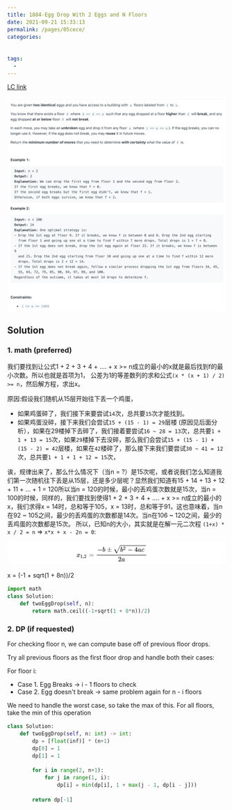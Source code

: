 ```yaml
---
title: 1884-Egg Drop With 2 Eggs and N Floors
date: 2021-09-21 15:33:13
permalink: /pages/05cece/
categories:
  

tags:
  - 
---
```

[LC link](https://leetcode.com/problems/egg-drop-with-2-eggs-and-n-floors/)

![](https://raw.githubusercontent.com/emmableu/image/master/1884-0.png)

## Solution
### 1. math (preferred)
我们要找到让公式1 + 2 + 3 + 4 + .... + x >= n成立的最小的x就是最后找到f的最小次数。所以也就是首项为1， 公差为1的等差数列的求和公式`(x * (x + 1) / 2) >= n`，然后解方程，求出x。

原因:假设我们随机从15层开始往下丢一个鸡蛋，
- 如果鸡蛋碎了，我们接下来要尝试`14`次，总共要`15`次才能找到。
- 如果鸡蛋没碎，接下来我们会尝试`15 + (15 - 1) = 29`层楼 (原因见后面分析），如果在29楼掉下去碎了，我们接着要尝试`16 ~ 28 = 13`次，总共要`1 + 1 + 13 = 15`次，如果`29`楼掉下去没碎，那么我们会尝试`15 + (15 - 1) + (15 - 2) = 42`层楼，如果在`42`楼碎了，那么接下来我们要尝试`30 ~ 41 = 12`次，总共要`1 + 1 + 1 + 12 = 15`次，

诶，规律出来了，那么什么情况下（当n = ?）是15次呢，或者说我们怎么知道我们第一次随机往下丢是从15层，还是多少层呢？显然我们知道有15 + 14 + 13 + 12 + 11 + ... + 1 = 120所以当n = 120的时候，最小的丢鸡蛋次数就是15次，当n = 100的时候，同样的，我们要找到使得1 + 2 + 3 + 4 + .... + x >= n成立的最小的x，我们求得x = 14时，总和等于105，x = 13时，总和等于91，这也意味着，当n在92 ~ 105之间，最少的丢鸡蛋的次数都是14次。当n在106 ~ 120之间，最少的丢鸡蛋的次数都是15次。
所以，已知n的大小，其实就是在解一元二次程  `(1+x) * x / 2 = n` => `x*x + x - 2n = 0`:

![](https://raw.githubusercontent.com/emmableu/image/master/1884-2.png)

x = (-1 + sqrt(1 + 8n))/2
```python
import math
class Solution:
    def twoEggDrop(self, n):
        return math.ceil((-1+sqrt(1 + 8*n))/2)
```
### 2. DP (if requested)
For checking floor n, we can compute base off of previous floor drops.

Try all previous floors as the first floor drop and handle both their cases:

For floor i:
- Case 1. Egg Breaks -> i - 1 floors to check
- Case 2. Egg doesn't break -> same problem again for n - i floors

We need to handle the worst case, so take the max of this.
For all floors, take the min of this operation
```python
class Solution:
    def twoEggDrop(self, n: int) -> int:
        dp = [float(inf)] * (n+1)
        dp[0] = 1
        dp[1] = 1
        
        for i in range(2, n+1):
            for j in range(1, i):
                dp[i] = min(dp[i], 1 + max(j - 1, dp[i - j]))
                
        return dp[-1]
```
